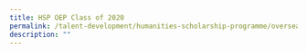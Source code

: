 ```yaml
---
title: HSP OEP Class of 2020
permalink: /talent-development/humanities-scholarship-programme/overseasexposure-education-gallery/2020/
description: ""
---
```

